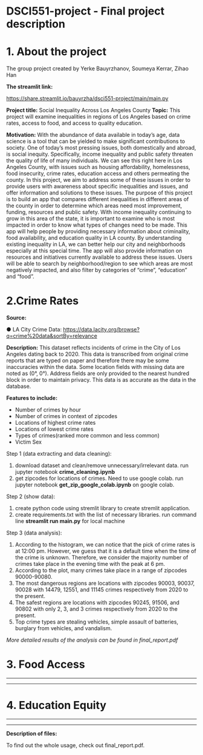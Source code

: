 # DSCI551-project - Final project description
# 1. About the project 
The group project created by Yerke Bauyrzhanov, Soumeya Kerrar, Zihao Han 

**The streamlit link:**

https://share.streamlit.io/bauyrzha/dsci551-project/main/main.py

**Project title:** Social Inequality Across Los Angeles County
**Topic:** This project will examine inequalities in regions of Los Angeles based on crime rates, access to food, and access to quality education.

**Motivation:**
With the abundance of data available in today’s age, data science is a tool that can be yielded to
make significant contributions to society. One of today’s most pressing issues, both domestically
and abroad, is social inequity. Specifically, income inequality and public safety threaten the
quality of life of many individuals. We can see this right here in Los Angeles County, with issues
such as housing affordability, homelessness, food insecurity, crime rates, education access and
others permeating the county. In this project, we aim to address some of these issues in order to
provide users with awareness about specific inequalities and issues, and offer information and
solutions to these issues. The purpose of this project is to build an app that compares different
inequalities in different areas of the county in order to determine which areas need most
improvement, funding, resources and public safety. With income inequality continuing to grow in
this area of the state, it is important to examine who is most impacted in order to know what
types of changes need to be made. This app will help people by providing necessary
information about criminality, food availability, and education quality in LA county. By
understanding existing inequality in LA, we can better help our city and neighborhoods
especially at this special time. The app will also provide information on resources and initiatives
currently available to address these issues. Users will be able to search by neighborhood/region
to see which areas are most negatively impacted, and also filter by categories of “crime”,
“education” and “food”.

# 2.Crime Rates
**Source:**

● LA City Crime Data: https://data.lacity.org/browse?q=crime%20data&sortBy=relevance

**Description:** This dataset reflects incidents of crime in the City of Los Angeles dating back to 2020. This data is transcribed from original crime reports that are typed on paper and therefore there may be some inaccuracies within the data. Some location fields with missing data are noted as (0°, 0°). Address fields are only provided to the nearest hundred block in order to maintain privacy. This data is as accurate as the data in the database. 

**Features to include:**

- Number of crimes by hour
- Number of crimes in context of zipcodes
- Locations of highest crime rates
- Locations of lowest crime rates
- Types of crimes(ranked more common and less common)
- Victim Sex

Step 1 (data extracting and data cleaning):

1) download dataset and clean/remove unnecessary/irrelevant data.
  run jupyter notebook **crime_cleaning.ipynb**
2) get zipcodes for locations of crimes. Need to use google colab.
  run jupyter notebook **get_zip_google_colab.ipynb** on google colab.
  
Step 2 (show data):

1) create python code using stremlit library to create stremlit application.
2) create requirements.txt with the list of necessary libraries.
   run command line **streamlit run main.py** for local machine

Step 3 (data analysis):

1) According to the histogram, we can notice that the pick of crime rates is at 12:00 pm. However, we guess that it is a default time when the time of the crime is unknown.
Therefore, we consider the majority number of crimes take place in the evening time with the peak at 6 pm.
2) According to the plot, many crimes take place in a range of zipcodes 90000-90080.
3) The most dangerous regions are locations with zipcodes 90003, 90037, 90028 with 14479, 12551, and 11145 crimes respectively from 2020 to the present. 
4) The safest regions are locations with zipcodes 90245, 91506, and 90802 with only 2, 3, and 3 crimes respectively from 2020 to the present. 
5) Top crime types are stealing vehicles, simple assault of batteries, burglary from vehicles, and vandalism. 

_More detailed results of the analysis can be found in final_report.pdf_
  
# 3. Food Access
-------

-------
# 4. Education Equity
------

------
**Description of files:**

To find out the whole usage, check out final_report.pdf.
